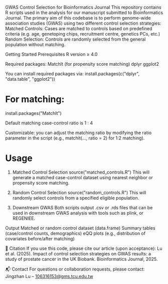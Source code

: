 GWAS Control Selection for Bioinformatics Journal
This repository contains R scripts used in the analysis for our manuscript submitted to Bioinformatics Journal. The primary aim of this codebase is to perform genome-wide association studies (GWAS) using two different control selection strategies:
Matched Controls: Cases are matched to controls based on predefined criteria (e.g. age, genetoping chips, recruitment centre, genetics PCs, etc.)
Random Selection: Controls are randomly selected from the general population without matching.

Getting Started
Prerequisites
R version ≥ 4.0

Required packages:
MatchIt (for propensity score matching)
dplyr
ggplot2

You can install required packages via:
install.packages(c("dplyr", "data.table", "ggplot2"))
# For matching:
install.packages("MatchIt")

Default matching case-control ratio is 1 : 4

Customizable: you can adjust the matching ratio by modifying the ratio parameter in the script (e.g., matchit(..., ratio = 2) for 1:2 matching).

# Usage
1. Matched Control Selection
source("matched_controls.R")
This will generate a matched case-control dataset using nearest neighbor or propensity score matching.
2. Random Control Selection
source("random_controls.R")
This will randomly select controls from a specified eligible population.

3. Downstream GWAS
Both scripts output .csv or .rds files that can be used in downstream GWAS analysis with tools such as plink, or REGENIEE.

Output
Matched or random control dataset (data.frame)
Summary tables (case/control counts, demographics)
eQQ plots (e.g., distribution of covariates before/after matching)

📄 Citation
If you use this code, please cite our article (upon acceptance):
Lu et al. (2025). Impact of control selection strategies on GWAS results: a study of prostate cancer in the UK Biobank. Bioinformatics Journal, 2025.

📬 Contact
For questions or collaboration requests, please contact:
Jingzhan Lu – 106316153@gms.tcu.edu.tw

